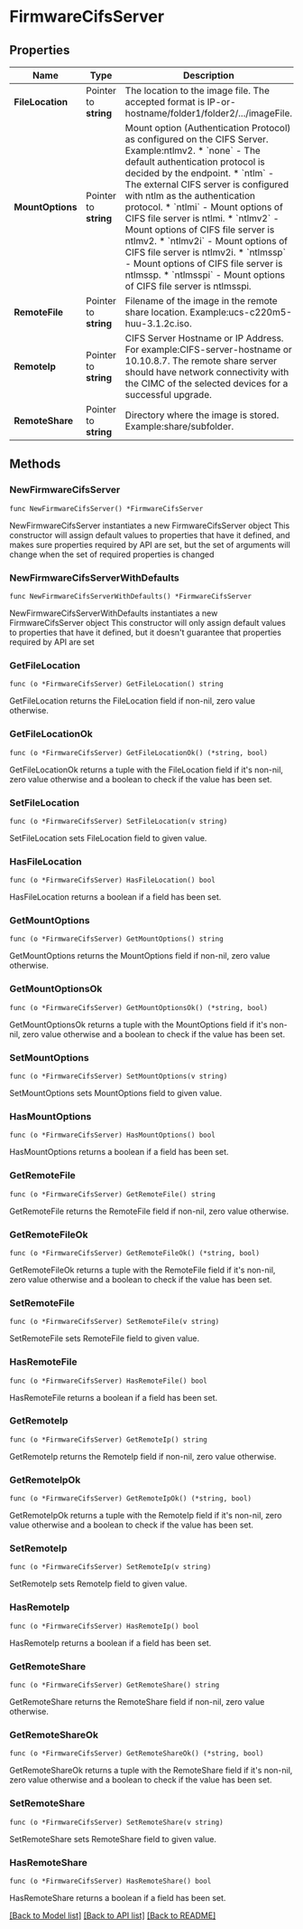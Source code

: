 # FirmwareCifsServer

## Properties

Name | Type | Description | Notes
------------ | ------------- | ------------- | -------------
**FileLocation** | Pointer to **string** | The location to the image file. The accepted format is IP-or-hostname/folder1/folder2/.../imageFile. | [optional] 
**MountOptions** | Pointer to **string** | Mount option (Authentication Protocol) as configured on the CIFS Server. Example:ntlmv2. * &#x60;none&#x60; - The default authentication protocol is decided by the endpoint. * &#x60;ntlm&#x60; - The external CIFS server is configured with ntlm as the authentication protocol. * &#x60;ntlmi&#x60; - Mount options of CIFS file server is ntlmi. * &#x60;ntlmv2&#x60; - Mount options of CIFS file server is ntlmv2. * &#x60;ntlmv2i&#x60; - Mount options of CIFS file server is ntlmv2i. * &#x60;ntlmssp&#x60; - Mount options of CIFS file server is ntlmssp. * &#x60;ntlmsspi&#x60; - Mount options of CIFS file server is ntlmsspi. | [optional] [default to "none"]
**RemoteFile** | Pointer to **string** | Filename of the image in the remote share location. Example:ucs-c220m5-huu-3.1.2c.iso. | [optional] [readonly] 
**RemoteIp** | Pointer to **string** | CIFS Server Hostname or IP Address. For example:CIFS-server-hostname or 10.10.8.7. The remote share server should have network connectivity with the CIMC of the selected devices for a successful upgrade. | [optional] [readonly] 
**RemoteShare** | Pointer to **string** | Directory where the image is stored. Example:share/subfolder. | [optional] [readonly] 

## Methods

### NewFirmwareCifsServer

`func NewFirmwareCifsServer() *FirmwareCifsServer`

NewFirmwareCifsServer instantiates a new FirmwareCifsServer object
This constructor will assign default values to properties that have it defined,
and makes sure properties required by API are set, but the set of arguments
will change when the set of required properties is changed

### NewFirmwareCifsServerWithDefaults

`func NewFirmwareCifsServerWithDefaults() *FirmwareCifsServer`

NewFirmwareCifsServerWithDefaults instantiates a new FirmwareCifsServer object
This constructor will only assign default values to properties that have it defined,
but it doesn't guarantee that properties required by API are set

### GetFileLocation

`func (o *FirmwareCifsServer) GetFileLocation() string`

GetFileLocation returns the FileLocation field if non-nil, zero value otherwise.

### GetFileLocationOk

`func (o *FirmwareCifsServer) GetFileLocationOk() (*string, bool)`

GetFileLocationOk returns a tuple with the FileLocation field if it's non-nil, zero value otherwise
and a boolean to check if the value has been set.

### SetFileLocation

`func (o *FirmwareCifsServer) SetFileLocation(v string)`

SetFileLocation sets FileLocation field to given value.

### HasFileLocation

`func (o *FirmwareCifsServer) HasFileLocation() bool`

HasFileLocation returns a boolean if a field has been set.

### GetMountOptions

`func (o *FirmwareCifsServer) GetMountOptions() string`

GetMountOptions returns the MountOptions field if non-nil, zero value otherwise.

### GetMountOptionsOk

`func (o *FirmwareCifsServer) GetMountOptionsOk() (*string, bool)`

GetMountOptionsOk returns a tuple with the MountOptions field if it's non-nil, zero value otherwise
and a boolean to check if the value has been set.

### SetMountOptions

`func (o *FirmwareCifsServer) SetMountOptions(v string)`

SetMountOptions sets MountOptions field to given value.

### HasMountOptions

`func (o *FirmwareCifsServer) HasMountOptions() bool`

HasMountOptions returns a boolean if a field has been set.

### GetRemoteFile

`func (o *FirmwareCifsServer) GetRemoteFile() string`

GetRemoteFile returns the RemoteFile field if non-nil, zero value otherwise.

### GetRemoteFileOk

`func (o *FirmwareCifsServer) GetRemoteFileOk() (*string, bool)`

GetRemoteFileOk returns a tuple with the RemoteFile field if it's non-nil, zero value otherwise
and a boolean to check if the value has been set.

### SetRemoteFile

`func (o *FirmwareCifsServer) SetRemoteFile(v string)`

SetRemoteFile sets RemoteFile field to given value.

### HasRemoteFile

`func (o *FirmwareCifsServer) HasRemoteFile() bool`

HasRemoteFile returns a boolean if a field has been set.

### GetRemoteIp

`func (o *FirmwareCifsServer) GetRemoteIp() string`

GetRemoteIp returns the RemoteIp field if non-nil, zero value otherwise.

### GetRemoteIpOk

`func (o *FirmwareCifsServer) GetRemoteIpOk() (*string, bool)`

GetRemoteIpOk returns a tuple with the RemoteIp field if it's non-nil, zero value otherwise
and a boolean to check if the value has been set.

### SetRemoteIp

`func (o *FirmwareCifsServer) SetRemoteIp(v string)`

SetRemoteIp sets RemoteIp field to given value.

### HasRemoteIp

`func (o *FirmwareCifsServer) HasRemoteIp() bool`

HasRemoteIp returns a boolean if a field has been set.

### GetRemoteShare

`func (o *FirmwareCifsServer) GetRemoteShare() string`

GetRemoteShare returns the RemoteShare field if non-nil, zero value otherwise.

### GetRemoteShareOk

`func (o *FirmwareCifsServer) GetRemoteShareOk() (*string, bool)`

GetRemoteShareOk returns a tuple with the RemoteShare field if it's non-nil, zero value otherwise
and a boolean to check if the value has been set.

### SetRemoteShare

`func (o *FirmwareCifsServer) SetRemoteShare(v string)`

SetRemoteShare sets RemoteShare field to given value.

### HasRemoteShare

`func (o *FirmwareCifsServer) HasRemoteShare() bool`

HasRemoteShare returns a boolean if a field has been set.


[[Back to Model list]](../README.md#documentation-for-models) [[Back to API list]](../README.md#documentation-for-api-endpoints) [[Back to README]](../README.md)


